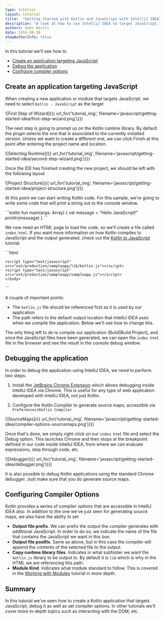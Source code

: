 ```yaml
---
type: tutorial
layout: tutorial
title:  "Getting Started with Kotlin and JavaScript with IntelliJ IDEA"
description: "A look at how to use IntelliJ IDEA to target JavaScript."
authors: Hadi Hariri 
date: 2016-09-30
showAuthorInfo: false
---
```


In this tutorial we'll see how to

* [Create an application targeting JavaScript](#create-an-application-targeting-javascript)
* [Debug the application](#debugging-the-application)
* [Configure compiler options](#configuring-compiler-options)


## Create an application targeting JavaScript

When creating a new application or module that targets JavaScript, we need to select `Kotlin - JavaScript` as the target

 
 ![First Step of Wizard]({{ url_for('tutorial_img', filename='javascript/getting-started-idea/first-step-wizard.png')}})
 
The next step is going to prompt us on the Kotlin runtime library. By default the plugin selects the one that is associated to the currently installed
version. Unless we want to create a different one, we can click Finish at this point after
entering the project name and location.
 
![Selecting Runtime]({{ url_for('tutorial_img', filename='javascript/getting-started-idea/second-step-wizard.png')}})
 
Once the IDE has finished creating the new project, we should be left with the following layout
 
![Project Structure]({{ url_for('tutorial_img', filename='javascript/getting-started-idea/project-structure.png')}})

At this point we can start writing Kotlin code. For this sample, we're going to write some code that will print a string
out to the console window.

<div class="sample" markdown="1" theme="idea" data-target-platform="js">
```kotlin
fun main(args: Array<String>) {
    val message = "Hello JavaScript!"
    println(message)
}
```
</div>

We now need an HTML page to load the code, so we'll create a file called `index.html`. If you want more information on how Kotlin compiles to JavaScript and the output generated, check out the
[Kotlin to JavaScript](../kotlin-to-javascript/kotlin-to-javascript.html) tutorial. 

<div class="sample" markdown="1" theme="idea" mode="xml" data-highlight-only auto-indent="false">
```html 
<!DOCTYPE html>
    <html lang="en">
    <head>
        <meta charset="UTF-8">
        <title>Console Output</title>
    </head>
    <body>

    <script type="text/javascript" src="out/production/sampleapp/lib/kotlin.js"></script>
    <script type="text/javascript" src="out/production/sampleapp/sampleapp.js"></script>
    </body>
</html>
```
</div>

A couple of important points:

* The `kotlin.js` file should be referenced first as it is used by our application
* The path refers to the default output location that IntelliJ IDEA uses when we compile the application. Below we'll see how to change this.

The only thing left to do is compile our application (Build|Build Project), and once the JavaScript files have been generated, we can open the `index.html` file in the browser and see the result
in the console debug window.

## Debugging the application

In order to debug the application using IntelliJ IDEA, we need to perform two steps:

1. Install the [JetBrains Chrome Extension](https://chrome.google.com/webstore/detail/jetbrains-ide-support/hmhgeddbohgjknpmjagkdomcpobmllji?hl=en) which allows debugging inside IntelliJ IDEA via Chrome. This is useful for any type
of web application developed with IntelliJ IDEA, not just Kotlin.

2. Configure the Kotlin Compiler to generate source maps, accessible via `Preferences|Kotlin Compiler`

![SourceMaps]({{ url_for('tutorial_img', filename='javascript/getting-started-idea/compiler-options-sourcemaps.png')}})

Once that's done, we simply right-click on our `index.html` file and select the Debug option. This launches Chrome and then stops at the breakpoint defined in our code inside IntelliJ IDEA, from where
we can evaluate expressions, step through code, etc.

![Debugger]({{ url_for('tutorial_img', filename='javascript/getting-started-idea/debugger.png')}})

It is also possible to debug Kotlin applications using the standard Chrome debugger. Just make sure that you do generate source maps.

## Configuring Compiler Options

Kotlin provides a series of compiler options that are accessible in IntelliJ IDEA also. In addition to the one we've just seen for
generating source maps, we also have the ability to set

* **Output file prefix**. We can prefix the output the compiler generates with additional JavaScript. In order to do so, we indicate the name of the file that contains the JavaScript we want in this box.
* **Output file postfix**. Same as above, but in this case the compiler will append the contents of the selected file to the output.
* **Copy runtime library files**. Indicates in what subfolder we want the `kotlin.js` library to be output to. By default it is `lib` which is why in the HTML we are referencing this path. 
* **Module Kind**. Indicates what module standard to follow. This is covered in the [Working with Modules](../working-with-modules/working-with-modules.html) tutorial in more depth.

## Summary

In this tutorial we've seen how to create a Kotlin application that targets JavaScript, debug it as well as set compiler options. In other tutorials we'll cover more in-depth topics such as interacting with the DOM, etc.






